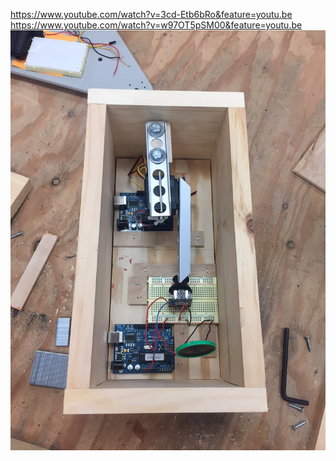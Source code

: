 https://www.youtube.com/watch?v=3cd-Etb6bRo&feature=youtu.be
https://www.youtube.com/watch?v=w97OT5pSM00&feature=youtu.be
![Project image 1](IMG_6469.JPG)
